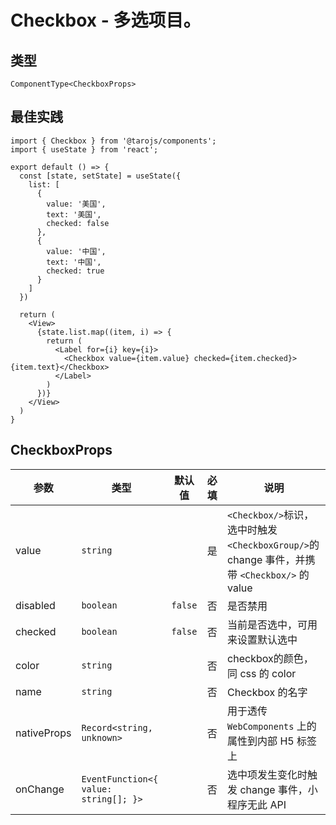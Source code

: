 # Checkbox - 多选项目。

## 类型
```tsx
ComponentType<CheckboxProps>
```

## 最佳实践
```render
import { Checkbox } from '@tarojs/components';
import { useState } from 'react';

export default () => {
  const [state, setState] = useState({
    list: [
      {
        value: '美国',
        text: '美国',
        checked: false
      },
      {
        value: '中国',
        text: '中国',
        checked: true
      }
    ]
  })

  return (
    <View>
      {state.list.map((item, i) => {
        return (
          <Label for={i} key={i}>
            <Checkbox value={item.value} checked={item.checked}>{item.text}</Checkbox>
          </Label>
        )
      })}
    </View>
  )
}
```

## CheckboxProps

| 参数 | 类型 | 默认值 | 必填 | 说明 |
| --- | --- | :---: | :---: | --- |
| value | `string` |  | 是 | `<Checkbox/>`标识，选中时触发`<CheckboxGroup/>`的 change 事件，并携带 `<Checkbox/>` 的 value |
| disabled | `boolean` | `false` | 否 | 是否禁用 |
| checked | `boolean` | `false` | 否 | 当前是否选中，可用来设置默认选中 |
| color | `string` |  | 否 | checkbox的颜色，同 css 的 color |
| name | `string` |  | 否 | Checkbox 的名字 |
| nativeProps | `Record<string, unknown>` |  | 否 | 用于透传 `WebComponents` 上的属性到内部 H5 标签上 |
| onChange | `EventFunction<{ value: string[]; }>` |  | 否 | 选中项发生变化时触发 change 事件，小程序无此 API |
